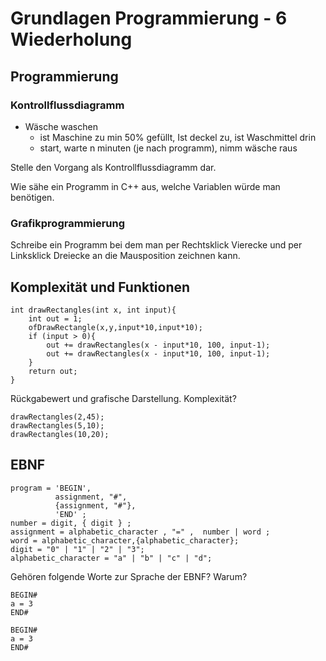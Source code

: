 # Grundlagen Programmierung - 6 Wiederholung

## Programmierung

### Kontrollflussdiagramm

* Wäsche waschen
	* ist Maschine zu min 50% gefüllt, Ist deckel zu, ist Waschmittel drin
	* start, warte n minuten (je nach programm), nimm wäsche raus

Stelle den Vorgang als Kontrollflussdiagramm dar.

Wie sähe ein Programm in C++ aus, welche Variablen würde man benötigen.

### Grafikprogrammierung

Schreibe ein Programm bei dem man per Rechtsklick Vierecke und per Linksklick Dreiecke an die Mausposition zeichnen kann.

## Komplexität und Funktionen

```
int drawRectangles(int x, int input){
	int out = 1;
	ofDrawRectangle(x,y,input*10,input*10);
	if (input > 0){
		out += drawRectangles(x - input*10, 100, input-1);
		out += drawRectangles(x - input*10, 100, input-1);
	}
	return out;
}

```

Rückgabewert und grafische Darstellung. Komplexität?
```
drawRectangles(2,45);
drawRectangles(5,10);
drawRectangles(10,20);
```


## EBNF

```
program = 'BEGIN', 
          assignment, "#", 
		  {assignment, "#"}, 
          'END' ;
number = digit, { digit } ;
assignment = alphabetic_character , "=" ,  number | word ;
word = alphabetic_character,{alphabetic_character};
digit = "0" | "1" | "2" | "3";
alphabetic_character = "a" | "b" | "c" | "d";
 ```

Gehören folgende Worte zur Sprache der EBNF? Warum?

```
BEGIN#
a = 3
END#
 ```

```
BEGIN#
a = 3
END#
 ```